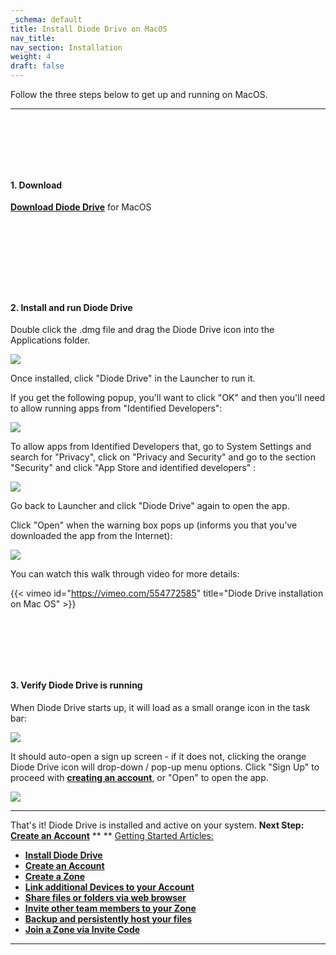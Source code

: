 ```yaml
---
_schema: default
title: Install Diode Drive on MacOS
nav_title:
nav_section: Installation
weight: 4
draft: false
---
```

Follow the three steps below to get up and running on MacOS.

---

&nbsp;

&nbsp;

&nbsp;

#### **1\. Download**

[**Download Diode Drive**](https://diode.io/download#app) for MacOS

&nbsp;

&nbsp;

&nbsp;

&nbsp;

#### **2\. Install and run Diode Drive**

Double click the .dmg file and drag the Diode Drive icon into the Applications folder.

![](https://files.helpdocs.io/qwk5dmv7m8/articles/rywr2hzmjg/1699908159410/image.png)

Once installed, click "Diode Drive" in the Launcher to run it.

If you get the following popup, you'll want to click "OK" and then you'll need to allow running apps from "Identified Developers":

![](https://files.helpdocs.io/qwk5dmv7m8/articles/rywr2hzmjg/1699908331198/image.png)

To allow apps from Identified Developers that, go to System Settings and search for "Privacy", click on "Privacy and Security" and go to the section "Security" and click "App Store and identified developers" :

![](https://files.helpdocs.io/qwk5dmv7m8/articles/rywr2hzmjg/1699908360845/image.png)

Go back to Launcher and click "Diode Drive" again to open the app.

Click "Open" when the warning box pops up (informs you that you've downloaded the app from the Internet):

![](https://files.helpdocs.io/qwk5dmv7m8/articles/tdjgrfa7j8/1699908256425/image.png)

You can watch this walk through video for more details:

{{< vimeo id="https://vimeo.com/554772585" title="Diode Drive installation on Mac OS" >}}

&nbsp;

&nbsp;

&nbsp;

#### **3\. Verify Diode Drive is running**

When Diode Drive starts up, it will load as a small orange icon in the task bar:

![](https://files.helpdocs.io/qwk5dmv7m8/articles/d3eguu0pem/1615794188005/image.png)

It should auto-open a sign up screen - if it does not, clicking the orange Diode Drive icon will drop-down / pop-up menu options. Click "Sign Up" to proceed with <a href="https://support.diode.io/article/gmg93l7u6y" target="_blank" rel="noopener"><strong>creating an account</strong></a>, or "Open" to open the app.

![](https://files.helpdocs.io/qwk5dmv7m8/articles/rywr2hzmjg/1650666373818/image.png)

---

That's it! Diode Drive is installed and active on your system. **Next Step:** [**Create an Account**](https://app.docs.diode.io/docs/navigating/getting-started/) ** ** <u>Getting Started Articles:</u>

* <a href="https://app.docs.diode.io/docs/" target="_blank" rel="noopener"><strong>Install Diode Drive</strong></a>
* <a href="https://app.docs.diode.io/docs/navigating/getting-started/" target="_blank" rel="noopener"><strong>Create an Account</strong></a>
* <a href="https://app.docs.diode.io/docs/navigating/create-a-zone/" target="_blank" rel="noopener"><strong>Create a Zone</strong></a>
* <a href="https://app.docs.diode.io/docs/navigating/linked-devices/" target="_blank" rel="noopener"><strong>Link additional Devices to your Account</strong></a>
* <a href="https://app.docs.diode.io/docs/navigating/share-a-file-or-folder-via-web-browser/" target="_blank" rel="noopener"><strong>Share files or folders via web browser</strong></a>
* <a href="https://app.docs.diode.io/docs/navigating/add-a-team-member-or-additional-device/" target="_blank" rel="noopener"><strong>Invite other team members to your Zone</strong></a>
* <a href="https://app.docs.diode.io/docs/navigating/backup-your-confidential-files/" target="_blank" rel="noopener"><strong>Backup and persistently host your files</strong></a>
* <a href="https://app.docs.diode.io/docs/navigating/join-a-zone-by-invite-code/" target="_blank" rel="noopener"><strong>Join a Zone via Invite Code</strong></a>

---

&nbsp;